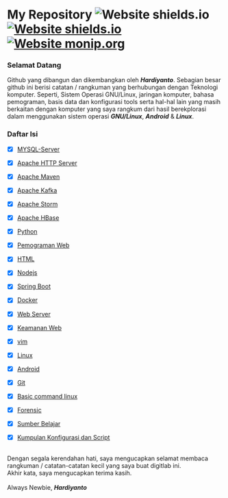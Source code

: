 # My Repository ![Website shields.io](https://img.shields.io/badge/ubuntu-v.18.04-orange) [![Website shields.io](https://img.shields.io/badge/vim-v--8.0-brightgreen)](http://shields.io/) [![Website monip.org](https://img.shields.io/badge/mysql-v--14.14-lightgrey)](http://monip.org/)

### Selamat Datang 
Github yang dibangun dan dikembangkan oleh ***Hardiyanto***. Sebagian besar github ini berisi catatan / rangkuman yang berhubungan dengan Teknologi komputer. Seperti, Sistem Operasi GNU/Linux, jaringan komputer, bahasa pemograman, basis data dan konfigurasi tools serta hal-hal lain yang masih berkaitan dengan komputer yang saya rangkum dari hasil berekplorasi dalam menggunakan sistem operasi ***GNU/Linux***, ***Android*** & ***Linux***.



### Daftar Isi
- [x] [MYSQL-Server](https://github.com/dwiHard/five_byte.github.io/blob/master/mysql/mysql.md)
- [x] [Apache HTTP Server](https://github.com/dwiHard/five_byte.github.io/blob/master/apache2/Apache2.md)
- [x] [Apache Maven](https://github.com/dwiHard/five_byte.github.io/blob/master/java/apacheMaven.md)
- [x] [Apache Kafka](https://github.com/dwiHard/five_byte.github.io/blob/master/java/apacheKafka.md)
- [x] [Apache Storm](https://github.com/dwiHard/belajar-apache-storm)
- [x] [Apache HBase](https://github.com/dwiHard/five_byte.github.io/blob/master/java/apacheHBase.md)
- [x] [Python](https://github.com/dwiHard/five_byte.github.io/blob/master/python/python.md)
- [x] [Pemograman Web](https://github.com/dwiHard/five_byte.github.io/blob/master/pemogramanWeb/README.md)
- [x] [HTML](https://github.com/dwiHard/five_byte.github.io/blob/master/html/htlm.md)
- [x] [Nodejs](https://github.com/dwiHard/five_byte.github.io/blob/master/nodejs/nodejs.md)
- [x] [Spring Boot](https://github.com/dwiHard/five_byte.github.io/blob/master/java/spring-boot.md)
- [x] [Docker](https://github.com/dwiHard/five_byte.github.io/blob/master/docker/docker.md#docker-di-linux)
- [x] [Web Server](https://github.com/dwiHard/five_byte.github.io/blob/master/webserver/webserver.md#rangkuman-konfigurasi-webserver-di-ubuntu-heavy_check_mark)
- [x] [Keamanan Web](https://github.com/dwiHard/five_byte.github.io/blob/master/webserver/KeamananWeb.md)
- [x] [vim](https://github.com/dwiHard/five_byte.github.io/blob/master/vim/vim.md#rangkuman-vim)
- [x] [Linux](https://github.com/dwiHard/five_byte.github.io/blob/master/Tips/linux.md#tips-dan-triks-linux)
- [x] [Android](https://github.com/dwiHard/five_byte.github.io/blob/master/Tips/android.md#tips-dan-trik-android)
- [x] [Git](https://github.com/dwiHard/five_byte.github.io/blob/master/Tips/git.md#rangkuman-git)
- [x] [Basic command linux](https://github.com/dwiHard/five_byte.github.io/blob/master/Tips/BasicLinux.md#rangkuman-basic-command-linux) 
- [x] [Forensic](https://github.com/dwiHard/five_byte.github.io/blob/master/forensic/forensic.md#trik-tips-forensic)
- [x] [Sumber Belajar](https://github.com/dwiHard/five_byte.github.io/blob/master/Tips/linkInspirasi.md)
- [x] [Kumpulan Konfigurasi dan Script](https://github.com/dwiHard/five_byte.github.io/blob/master/LinuxConfigBackup/MyConfig.md#kumpulan-configuration)


<br>Dengan segala kerendahan hati, saya mengucapkan selamat membaca rangkuman / catatan-catatan kecil yang saya buat digitlab ini.<br>
Akhir kata, saya mengucapkan terima kasih.<br><br>
Always Newbie, ***Hardiyanto***
